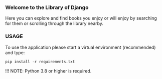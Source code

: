 ### Welcome to the Library of Django

Here you can explore and find books you enjoy or will enjoy by searching for them or scrolling through the library nearby.

### USAGE

To use the application please start a virtual environment (recommended) and type:

    pip install -r requirements.txt

!!! NOTE: Python 3.8 or higher is required.
